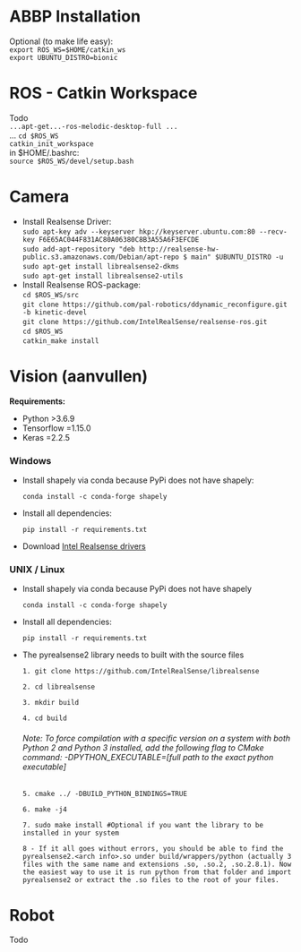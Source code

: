 # ABBP Installation
Optional (to make life easy):  
`export ROS_WS=$HOME/catkin_ws`  
`export UBUNTU_DISTRO=bionic`  
# ROS - Catkin Workspace
Todo  
`...apt-get...-ros-melodic-desktop-full ...`  
...
`cd $ROS_WS`  
`catkin_init_workspace`  
in $HOME/.bashrc:  
`source $ROS_WS/devel/setup.bash`  
# Camera
- Install Realsense Driver:  
`sudo apt-key adv --keyserver hkp://keyserver.ubuntu.com:80 --recv-key F6E65AC044F831AC80A06380C8B3A55A6F3EFCDE`  
`sudo add-apt-repository "deb http://realsense-hw-public.s3.amazonaws.com/Debian/apt-repo $ main" $UBUNTU_DISTRO -u`  
`sudo apt-get install librealsense2-dkms`  
`sudo apt-get install librealsense2-utils`  
- Install Realsense ROS-package:  
`cd $ROS_WS/src`  
`git clone https://github.com/pal-robotics/ddynamic_reconfigure.git -b kinetic-devel`  
`git clone https://github.com/IntelRealSense/realsense-ros.git`  
`cd $ROS_WS`  
`catkin_make install`  
# Vision (aanvullen)
<b> Requirements: </b>
- Python >3.6.9
- Tensorflow =1.15.0
- Keras =2.2.5
### Windows
- Install shapely via conda because PyPi does not have shapely:

    `conda install -c conda-forge shapely`
- Install all dependencies:

    `pip install -r requirements.txt`
- Download [Intel Realsense drivers](https://downloadcenter.intel.com/product/128256/Intel-RealSense-Depth-Camera-D415)
### UNIX / Linux
- Install shapely via conda because PyPi does not have shapely

    `conda install -c conda-forge shapely`
- Install all dependencies:

    `pip install -r requirements.txt`

- The pyrealsense2 library needs to built with the source files 

    `1. git clone https://github.com/IntelRealSense/librealsense`

    `2. cd librealsense`

    `3. mkdir build`

    `4. cd build`
    
    
    ###### Note: To force compilation with a specific version on a system with both Python 2 and Python 3 installed, add the following flag to CMake command: -DPYTHON_EXECUTABLE=[full path to the exact python executable] 

    `5. cmake ../ -DBUILD_PYTHON_BINDINGS=TRUE`

    `6. make -j4`

    `7. sudo make install #Optional if you want the library to be installed in your system`

    `8 - If it all goes without errors, you should be able to find the pyrealsense2.<arch info>.so under build/wrappers/python (actually 3 files with the same name and extensions .so, .so.2, .so.2.8.1). Now the easiest way to use it is run python from that folder and import pyrealsense2 or extract the .so files to the root of your files.`

# Robot
Todo
